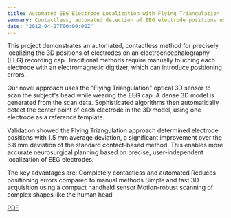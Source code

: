 ```yaml
---
title: Automated EEG Electrode Localization with Flying Triangulation
summary: Contactless, automated detection of EEG electrode positions using the "Flying Triangulation" 3D scanning method.
date: "2012-04-27T00:00:00Z"
---
```


This project demonstrates an automated, contactless method for precisely localizing the 3D positions of electrodes on an electroencephalography (EEG) recording cap. Traditional methods require manually touching each electrode with an electromagnetic digitizer, which can introduce positioning errors.

Our novel approach uses the "Flying Triangulation" optical 3D sensor to scan the subject's head while wearing the EEG cap. A dense 3D model is generated from the scan data. Sophisticated algorithms then automatically detect the center point of each electrode in the 3D model, using one electrode as a reference template.

Validation showed the Flying Triangulation approach determined electrode positions with 1.5 mm average deviation, a significant improvement over the 6.8 mm deviation of the standard contact-based method. This enables more accurate neurosurgical planning based on precise, user-independent localization of EEG electrodes.

The key advantages are:
    Completely contactless and automated
    Reduces positioning errors compared to manual methods
    Simple and fast 3D acquisition using a compact handheld sensor
    Motion-robust scanning of complex shapes like the human head


[PDF](DGAO_Proceeding_Ettl_Coauthor_schiffers.pdf)